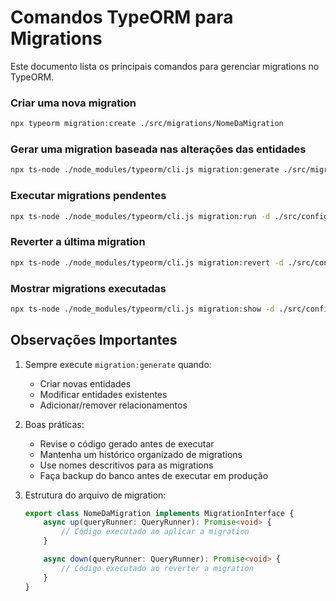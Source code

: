 # Comandos TypeORM para Migrations

Este documento lista os principais comandos para gerenciar migrations no TypeORM.

### Criar uma nova migration
```bash
npx typeorm migration:create ./src/migrations/NomeDaMigration
```

### Gerar uma migration baseada nas alterações das entidades
```bash
npx ts-node ./node_modules/typeorm/cli.js migration:generate ./src/migrations/NomeDaMigration -d ./src/config/db.ts
```

### Executar migrations pendentes
```bash
npx ts-node ./node_modules/typeorm/cli.js migration:run -d ./src/config/db.ts
```

### Reverter a última migration
```bash
npx ts-node ./node_modules/typeorm/cli.js migration:revert -d ./src/config/db.ts
```

### Mostrar migrations executadas
```bash
npx ts-node ./node_modules/typeorm/cli.js migration:show -d ./src/config/db.ts
```

## Observações Importantes

1. Sempre execute `migration:generate` quando:
   - Criar novas entidades
   - Modificar entidades existentes
   - Adicionar/remover relacionamentos

2. Boas práticas:
   - Revise o código gerado antes de executar
   - Mantenha um histórico organizado de migrations
   - Use nomes descritivos para as migrations
   - Faça backup do banco antes de executar em produção

3. Estrutura do arquivo de migration:
   ```typescript
   export class NomeDaMigration implements MigrationInterface {
       async up(queryRunner: QueryRunner): Promise<void> {
           // Código executado ao aplicar a migration
       }

       async down(queryRunner: QueryRunner): Promise<void> {
           // Código executado ao reverter a migration
       }
   }
   ```
